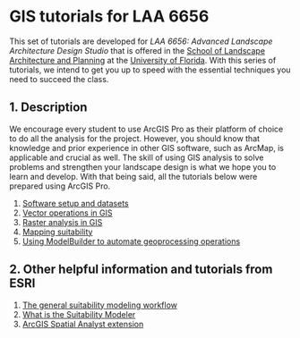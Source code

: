 # GIS tutorials for LAA 6656

This set of tutorials are developed for _LAA 6656: Advanced Landscape Architecture Design Studio_ that is offered in the [School of Landscape Architecture and Planning](https://dcp.ufl.edu/slap/) at the [University of Florida](http://www.ufl.edu/). With this series of tutorials, we intend to get you up to speed with the essential techniques you need to succeed the class.

## 1. Description

We encourage every student to use ArcGIS Pro as their platform of choice to do all the analysis for the project. However, you should know that knowledge and prior experience in other GIS software, such as ArcMap, is applicable and crucial as well. The skill of using GIS analysis to solve problems and strengthen your landscape design is what we hope you to learn and develop. With that being said, all the tutorials below were prepared using ArcGIS Pro.

1. [Software setup and datasets](tutorials/1-software_and_data.md)
2. [Vector operations in GIS](tutorials/2-vector_gis.md)
3. [Raster analysis in GIS](tutorials/3-raster_gis.md)
4. [Mapping suitability](tutorials/4-suitability.md)
5. [Using ModelBuilder to automate geoprocessing operations](tutorials/5-modelbuilder.md)

## 2. Other helpful information and tutorials from ESRI

1. [The general suitability modeling workflow](https://pro.arcgis.com/en/pro-app/help/analysis/spatial-analyst/suitability-modeler/the-general-suitability-modeling-workflow.htm)
2. [What is the Suitability Modeler](https://pro.arcgis.com/en/pro-app/help/analysis/spatial-analyst/suitability-modeler/what-is-the-suitability-modeler.htm)
3. [ArcGIS Spatial Analyst extension](https://pro.arcgis.com/en/pro-app/help/analysis/spatial-analyst/basics/what-is-the-spatial-analyst-extension.htm)
